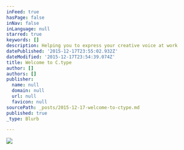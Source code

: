 ```yaml
---
inFeed: true
hasPage: false
inNav: false
inLanguage: null
starred: true
keywords: []
description: Helping you to express your creative voice at work
datePublished: '2015-12-17T23:55:02.932Z'
dateModified: '2015-12-17T23:54:39.074Z'
title: Welcome to C.type
author: []
authors: []
publisher:
  name: null
  domain: null
  url: null
  favicon: null
sourcePath: _posts/2015-12-17-welcome-to-ctype.md
published: true
_type: Blurb

---
```

![](https://the-grid-user-content.s3-us-west-2.amazonaws.com/286c247e-e830-4f86-aaeb-fd9e461e39b1.jpg)